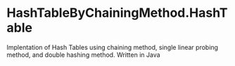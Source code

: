 # HashTableByChainingMethod.HashTable
Implentation of Hash Tables using chaining method, single linear probing method, and double hashing method. Written in Java 
